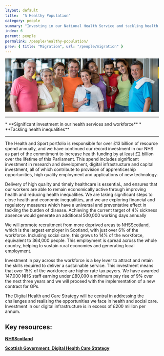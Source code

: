 ```yaml
---
layout: default
title:  "A Healthy Population"
category: people
summary: "Investing in our National Health Service and tackling health inequalities."
index: 6
parent: people
permalink: /people/healthy-population/
prev: { title: "Migration", url: "/people/migration" }
---
```

![Healthy Population Photo](/assets/images/pageimages/people5.jpg)
<br>
<hr>
* **Significant investment in our health services and workforce**
* **Tackling health inequalities**

<hr>

The Health and Sport portfolio is responsible for over £13 billion of resource spend annually, and we have continued our record investment in our NHS as part of the commitment to increase health funding by at least £2 billion over the lifetime of this Parliament. This spend includes significant investment in research and development, digital infrastructure and capital investment, all of which contribute to provision of apprenticeship opportunities, high quality employment and applications of new technology.

Delivery of high quality and timely healthcare is essential., and ensures that our workers are able to remain economically active through improving health and reducing health inequalities. We are taking significant steps to close health and economic inequalities, and we are exploring financial and regulatory measures which have a universal and preventative effect in tackling the burden of disease. Achieving the current target of 4% sickness absence would generate an additional 500,000 working days annually

We will promote recruitment from more deprived areas to NHSScotland, which is the largest employer in Scotland, with just over 6% of the workforce.  Including social care, this grows to 14% of the workforce, equivalent to 364,000 people. This employment is spread across the whole country, helping to sustain rural economies and generating local employment.  

Investment in pay across the workforce is a key lever to attract and retain the skills required to deliver a sustainable service. This investment means that over 15% of the workforce are higher rate tax payers. We have awarded 147,000 NHS staff earning under £80,000 a minimum pay rise of 9% over the next three years and we will proceed with the implementation of a new contract for GPs.  

The Digital Health and Care Strategy will be central in addressing the challenges and realising the opportunities we face in health and social care.  Investment in our digital infrastructure is in excess of £200 million per annum.



## Key resources:
**[NHSScotland](https://www.scot.nhs.uk/ )**  

**[Scottish Government: Digital Health Care Strategy](https://beta.gov.scot/publications/scotlands-digital-health-care-strategy-enabling-connecting-empowering/ )**  
